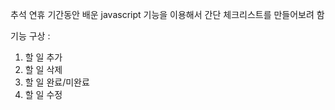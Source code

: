 추석 연휴 기간동안 배운 javascript 기능을 이용해서
간단 체크리스트를 만들어보려 함

기능 구상  : 
1. 할 일 추가
2. 할 일 삭제
3. 할 일 완료/미완료
4. 할 일 수정
